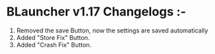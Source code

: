# BLauncher v1.17 Changelogs :-

1. Removed the save Button, now the settings are saved automatically
2. Added "Store Fix" Button.
3. Added "Crash Fix" Button.
